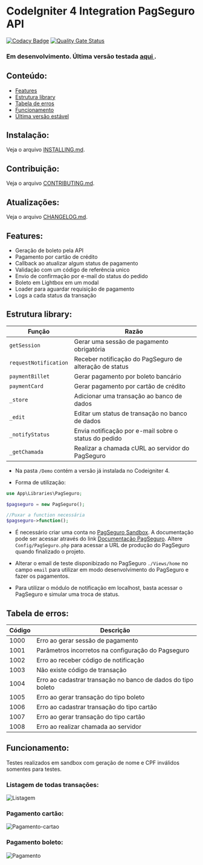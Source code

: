 # CodeIgniter 4  Integration PagSeguro API
[![Codacy Badge](https://api.codacy.com/project/badge/Grade/5e86f42e3060402d96d20804335b3681)](https://www.codacy.com/manual/matheuscastroweb/ci4-integration-pagseguro?utm_source=github.com&amp;utm_medium=referral&amp;utm_content=matheuscastroweb/ci4-integration-pagseguro&amp;utm_campaign=Badge_Grade) [![Quality Gate Status](https://sonarcloud.io/api/project_badges/measure?project=matheuscastroweb_ci4-integration-pagseguro&metric=alert_status)](https://sonarcloud.io/dashboard?id=matheuscastroweb_ci4-integration-pagseguro)

### Em desenvolvimento. Última versão testada [ aqui ](https://github.com/matheuscastroweb/ci4-integration-pagseguro/tree/master "aqui)").

## Conteúdo:

- [Features](#features "Features")
- [Estrutura library](#estrutura-library "Estrutura library")
- [Tabela de erros](#tabela-de-erros "Tabela de erros")
- [Funcionamento](#funcionamento "Funcionamento")
- [Última versão estável](https://github.com/matheuscastroweb/ci4-integration-pagseguro/tree/master "Última versão estável") 


## Instalação:

Veja o arquivo [INSTALLING.md](INSTALLING.md).

## Contribuição:

Veja o arquivo [CONTRIBUTING.md](CONTRIBUTING.md).

## Atualizações:

Veja o arquivo [CHANGELOG.md](CHANGELOG.md).

## Features:

- Geração de boleto pela API
- Pagamento por cartão de crédito
- Callback ao atualizar algum status de pagamento
- Validação com um código de referência unico
- Envio de confirmação por e-mail do status do pedido
- Boleto em Lightbox em um modal
- Loader para aguardar requisição de pagamento
- Logs a cada status da transação


## Estrutura library:
| Função | Razão |
| ------ | ------ |
| `getSession` | Gerar uma sessão de pagamento obrigatória| 
| `requestNotification` | Receber notificação do PagSeguro de alteração de status |
| `paymentBillet` | Gerar pagamento por boleto bancário |
| `paymentCard` | Gerar pagamento por cartão de crédito | 
| `_store` | Adicionar uma transação ao banco de dados | 
| `_edit` | Editar um status de transação no banco de dados |
| `_notifyStatus` | Envia notificação por e-mail sobre o status do pedido | 
| `_getChamada` | Realizar a chamada cURL ao servidor do PagSeguro | 

- Na pasta `/Demo` contém a versão já instalada no Codeigniter 4.  

- Forma de utilização:  

```php
use App\Libraries\PagSeguro;

$pagseguro = new PagSeguro();

//Puxar a function necessária
$pagseguro->function();
```

-  É necessário criar uma conta no [PagSeguro Sandbox](https://sandbox.pagseguro.uol.com.br/ "PagSeguro Sandbox"). A documentação pode ser acessar através do link [Documentação PagSeguro](https://dev.pagseguro.uol.com.br/docs "Documentação PagSeguro"). Altere `Config/PagSeguro.php` para acessar a URL de produção do PagSeguro quando finalizado o projeto.

-  Alterar o email de teste disponibizado no PagSeguro `./Views/home` no campo `email` para utilizar em modo desenvolvimento do PagSeguro e fazer os pagamentos. 

- Para utilizar o módulo de notificação em localhost, basta acessar o PagSeguro e simular uma troca de status.

## Tabela de erros:
| Código | Descrição |
| ------ | ------ |
| 1000 | Erro ao gerar sessão de pagamento | 
| 1001 | Parâmetros incorretos na configuração do Pagseguro |
| 1002 | Erro ao receber código de notificação |
| 1003 | Não existe código de transação |
| 1004 | Erro ao cadastrar transação no banco de dados do tipo boleto|
| 1005 | Erro ao gerar transação do tipo boleto |
| 1006 | Erro ao cadastrar transação do tipo cartão |
| 1007 | Erro ao gerar transação do tipo cartão |
| 1008 | Erro ao realizar chamada ao servidor |


## Funcionamento:
Testes realizados em sandbox com geração de nome e CPF inválidos somentes para testes. 

### Listagem de todas transações:

![Listagem](https://user-images.githubusercontent.com/45601574/70375547-a4350a80-18dd-11ea-8999-5a4b33df7d44.png)

### Pagamento cartão:

![Pagamento-cartao](https://user-images.githubusercontent.com/45601574/70101423-90568380-1613-11ea-9f03-adfea52c4329.gif)

### Pagamento boleto:

![Pagamento](https://user-images.githubusercontent.com/45601574/70101422-90568380-1613-11ea-9bb8-da7de6576753.gif)

